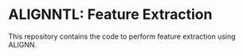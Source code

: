 # ALIGNNTL: Feature Extraction

This repository contains the code to perform feature extraction using ALIGNN.
